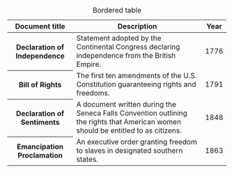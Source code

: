 <table class="usa-table">
  <caption>
    Bordered table
  </caption>
  <thead>
    <tr>
      <th scope="col">Document title</th>
      <th scope="col">Description</th>
      <th scope="col">Year</th>
    </tr>
  </thead>
  <tbody>
    <tr>
      <th scope="row">Declaration of Independence</th>
      <td>
        Statement adopted by the Continental Congress declaring independence
        from the British Empire.
      </td>
      <td>1776</td>
    </tr>
    <tr>
      <th scope="row">Bill of Rights</th>
      <td>
        The first ten amendments of the U.S. Constitution guaranteeing rights
        and freedoms.
      </td>
      <td>1791</td>
    </tr>
    <tr>
      <th scope="row">Declaration of Sentiments</th>
      <td>
        A document written during the Seneca Falls Convention outlining the
        rights that American women should be entitled to as citizens.
      </td>
      <td>1848</td>
    </tr>
    <tr>
      <th scope="row">Emancipation Proclamation</th>
      <td>
        An executive order granting freedom to slaves in designated southern
        states.
      </td>
      <td>1863</td>
    </tr>
  </tbody>
</table>